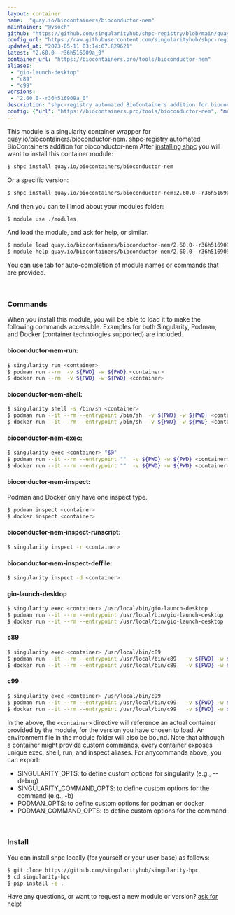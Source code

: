 ```yaml
---
layout: container
name:  "quay.io/biocontainers/bioconductor-nem"
maintainer: "@vsoch"
github: "https://github.com/singularityhub/shpc-registry/blob/main/quay.io/biocontainers/bioconductor-nem/container.yaml"
config_url: "https://raw.githubusercontent.com/singularityhub/shpc-registry/main/quay.io/biocontainers/bioconductor-nem/container.yaml"
updated_at: "2023-05-11 03:14:07.829621"
latest: "2.60.0--r36h516909a_0"
container_url: "https://biocontainers.pro/tools/bioconductor-nem"
aliases:
 - "gio-launch-desktop"
 - "c89"
 - "c99"
versions:
 - "2.60.0--r36h516909a_0"
description: "shpc-registry automated BioContainers addition for bioconductor-nem"
config: {"url": "https://biocontainers.pro/tools/bioconductor-nem", "maintainer": "@vsoch", "description": "shpc-registry automated BioContainers addition for bioconductor-nem", "latest": {"2.60.0--r36h516909a_0": "sha256:aa9857ebf9898d011d0933f853b71ad58f0e810bc0813524072a927157598a09"}, "tags": {"2.60.0--r36h516909a_0": "sha256:aa9857ebf9898d011d0933f853b71ad58f0e810bc0813524072a927157598a09"}, "docker": "quay.io/biocontainers/bioconductor-nem", "aliases": {"gio-launch-desktop": "/usr/local/bin/gio-launch-desktop", "c89": "/usr/local/bin/c89", "c99": "/usr/local/bin/c99"}}
---
```


This module is a singularity container wrapper for quay.io/biocontainers/bioconductor-nem.
shpc-registry automated BioContainers addition for bioconductor-nem
After [installing shpc](#install) you will want to install this container module:


```bash
$ shpc install quay.io/biocontainers/bioconductor-nem
```

Or a specific version:

```bash
$ shpc install quay.io/biocontainers/bioconductor-nem:2.60.0--r36h516909a_0
```

And then you can tell lmod about your modules folder:

```bash
$ module use ./modules
```

And load the module, and ask for help, or similar.

```bash
$ module load quay.io/biocontainers/bioconductor-nem/2.60.0--r36h516909a_0
$ module help quay.io/biocontainers/bioconductor-nem/2.60.0--r36h516909a_0
```

You can use tab for auto-completion of module names or commands that are provided.

<br>

### Commands

When you install this module, you will be able to load it to make the following commands accessible.
Examples for both Singularity, Podman, and Docker (container technologies supported) are included.

#### bioconductor-nem-run:

```bash
$ singularity run <container>
$ podman run --rm  -v ${PWD} -w ${PWD} <container>
$ docker run --rm  -v ${PWD} -w ${PWD} <container>
```

#### bioconductor-nem-shell:

```bash
$ singularity shell -s /bin/sh <container>
$ podman run --it --rm --entrypoint /bin/sh  -v ${PWD} -w ${PWD} <container>
$ docker run --it --rm --entrypoint /bin/sh  -v ${PWD} -w ${PWD} <container>
```

#### bioconductor-nem-exec:

```bash
$ singularity exec <container> "$@"
$ podman run --it --rm --entrypoint ""  -v ${PWD} -w ${PWD} <container> "$@"
$ docker run --it --rm --entrypoint ""  -v ${PWD} -w ${PWD} <container> "$@"
```

#### bioconductor-nem-inspect:

Podman and Docker only have one inspect type.

```bash
$ podman inspect <container>
$ docker inspect <container>
```

#### bioconductor-nem-inspect-runscript:

```bash
$ singularity inspect -r <container>
```

#### bioconductor-nem-inspect-deffile:

```bash
$ singularity inspect -d <container>
```


#### gio-launch-desktop

```bash
$ singularity exec <container> /usr/local/bin/gio-launch-desktop
$ podman run --it --rm --entrypoint /usr/local/bin/gio-launch-desktop   -v ${PWD} -w ${PWD} <container> -c " $@"
$ docker run --it --rm --entrypoint /usr/local/bin/gio-launch-desktop   -v ${PWD} -w ${PWD} <container> -c " $@"
```


#### c89

```bash
$ singularity exec <container> /usr/local/bin/c89
$ podman run --it --rm --entrypoint /usr/local/bin/c89   -v ${PWD} -w ${PWD} <container> -c " $@"
$ docker run --it --rm --entrypoint /usr/local/bin/c89   -v ${PWD} -w ${PWD} <container> -c " $@"
```


#### c99

```bash
$ singularity exec <container> /usr/local/bin/c99
$ podman run --it --rm --entrypoint /usr/local/bin/c99   -v ${PWD} -w ${PWD} <container> -c " $@"
$ docker run --it --rm --entrypoint /usr/local/bin/c99   -v ${PWD} -w ${PWD} <container> -c " $@"
```



In the above, the `<container>` directive will reference an actual container provided
by the module, for the version you have chosen to load. An environment file in the
module folder will also be bound. Note that although a container
might provide custom commands, every container exposes unique exec, shell, run, and
inspect aliases. For anycommands above, you can export:

 - SINGULARITY_OPTS: to define custom options for singularity (e.g., --debug)
 - SINGULARITY_COMMAND_OPTS: to define custom options for the command (e.g., -b)
 - PODMAN_OPTS: to define custom options for podman or docker
 - PODMAN_COMMAND_OPTS: to define custom options for the command

<br>

### Install

You can install shpc locally (for yourself or your user base) as follows:

```bash
$ git clone https://github.com/singularityhub/singularity-hpc
$ cd singularity-hpc
$ pip install -e .
```

Have any questions, or want to request a new module or version? [ask for help!](https://github.com/singularityhub/singularity-hpc/issues)